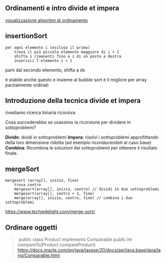 ## Ordinamenti e intro divide et impera

[visualizzazione algoritmi di ordinamento](https://visualgo.net/en)  

## insertionSort 
```
per ogni elemento i (escluso il primo)
    trova il più piccolo elemento maggiore di i + 1
    shifta i rimanenti fino a i di un posto a destra
    inserisci l'elemento i + 1
```

parti dal secondo elemento, shifta a dx

è stabile anche questo e insieme al bubble sort è il migliore per array parzialmente ordinati

## Introduzione della tecnica divide et impera

rivediamo ricerca binaria ricorsiva

Cosa succederebbe se usassimo la ricorsione per dividere in sottoproblemi?

**Divide**: dividi in sottoproblemi
**Impera**: risolvi i sottoproblemi approfittando della loro dimensione ridotta (ad esempio riconducendoti al caso base)
**Combina**: Ricombina le soluzioni dei sottoproblemi per ottenere il risultato finale.

## mergeSort

```
mergesort (array[], inizio, fine)
    trova centro
    mergesort(array[], inizio, centro) // dividi in due sottoproblemi
    mergesort(array[], centro + 1, fine)
 	merge(array[], inizio, centro, fine) // combina i due sottoproblemi
```

https://www.techiedelight.com/merge-sort/   

## Ordinare oggetti
> public class Product implements Comparable<Product>
> public int compareTo(Product compareProduct)
https://docs.oracle.com/en/java/javase/20/docs/api/java.base/java/lang/Comparable.html
